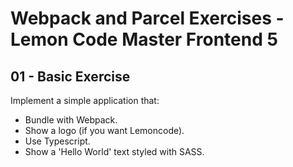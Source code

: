 # Webpack and Parcel Exercises - Lemon Code Master Frontend 5

## 01 - Basic Exercise

Implement a simple application that:

- Bundle with Webpack.
- Show a logo (if you want Lemoncode).
- Use Typescript.
- Show a 'Hello World' text styled with SASS.
